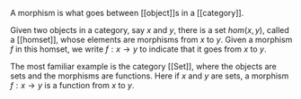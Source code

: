 A morphism is what goes between [[object]]s in a [[category]].  

Given two objects in a category, say $x$ and $y$, there is a set $hom(x,y)$, called a [[homset]], whose elements are morphisms from $x$ to $y$.  Given a morphism $f$ in this homset, we write $f:x \to y$ to indicate that it goes from $x$ to $y$.

The most familiar example is the category [[Set]], where the objects are sets and the morphisms are functions.  Here if $x$ and $y$ are sets, a morphism $f: x \to y$ is a function from $x$ to $y$.